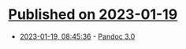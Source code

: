 # [Published on 2023-01-19](index.md)

* [2023-01-19, 08:45:36](https://news.ycombinator.com/item?id=34438115) - [Pandoc 3.0](https://pandoc.org/releases.html)
